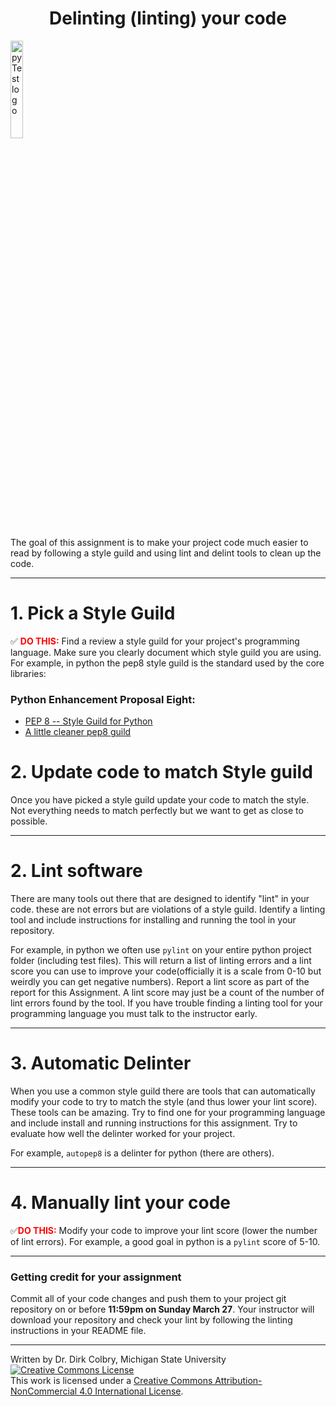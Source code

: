 # <center>Delinting (linting) your code</center>

<img src="https://lh4.googleusercontent.com/i0hZKXrihnUtlAQM6Hb89zo296lPckUN7FVMGih3D7z9WjueaImCXd98pAHA4GzHMrTFLglWqbGa2OxyDa2Y7ihp18ljIiaLIaHwNZSA4sRre3RRxrDcFj2FIv0c=w224" width=20% alt="pyTest logo">

The goal of this assignment is to make your project code much easier to read by following a style guild and using lint and delint tools to clean up the code. 

----
<a name="Style_Guild"></a>

# 1. Pick a Style Guild

&#9989; **<font color=red>DO THIS:</font>**  Find a review a style guild for your project's programming language.  Make sure you clearly document which style guild you are using.  For example, in python the pep8 style guild is the standard used by the core libraries: 

### Python Enhancement Proposal Eight:
* [PEP 8 -- Style Guild for Python](https://www.python.org/dev/peps/pep-0008/)
* [A little cleaner pep8 guild](https://pep8.org/)


# 2. Update code to match Style guild

Once you have picked a style guild update your code to match the style. Not everything needs to match perfectly but we want to get as close to possible.  

----
<a name="Installing_linters"></a>

# 2. Lint software

There are many tools out there that are designed to identify "lint" in your code. these are not errors but are violations of a style guild.  Identify a linting tool and include instructions for installing and running the tool in your repository.  

For example, in python we often use ```pylint``` on your entire python project folder (including test files).  This will return a list of linting errors and a lint score you can use to improve your code(officially it is a scale from 0-10 but weirdly you can get negative numbers).  Report a lint score as part of the report for this Assignment. A lint score may just be a count of the number of lint errors found by the tool.  If you have trouble finding a linting tool for your programming language you must talk to the instructor early. 


----
<a name="Autopep8"></a>

# 3. Automatic Delinter

When you use a common style guild there are tools that can automatically modify your code to try to match the style (and thus lower your lint score). These tools can be amazing. Try to find one for your programming language and include install and running instructions for this assignment.  Try to evaluate how well the delinter worked for your project.

For example, ```autopep8``` is a delinter for python (there are others). 

----
<a name="Manually_lint_your_code"></a>

# 4. Manually lint your code

&#9989;**<font color=red>DO THIS:</font>** Modify your code to improve your lint score (lower the number of lint errors). For example, a good goal in python is a ```pylint``` score of 5-10.    


---
### Getting credit for your assignment

Commit all of your code changes and push them to your project git repository on or before **11:59pm on Sunday March 27**. Your instructor will download your repository and check your lint by following the linting instructions in your README file.

----
Written by Dr. Dirk Colbry, Michigan State University
<a rel="license" href="http://creativecommons.org/licenses/by-nc/4.0/"><img alt="Creative Commons License" style="border-width:0" src="https://i.creativecommons.org/l/by-nc/4.0/88x31.png" /></a><br />This work is licensed under a <a rel="license" href="http://creativecommons.org/licenses/by-nc/4.0/">Creative Commons Attribution-NonCommercial 4.0 International License</a>.
